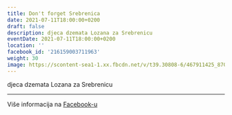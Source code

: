 ```yaml
---
title: Don't forget Srebrenica
date: 2021-07-11T18:00:00+0200
draft: false
description: djeca dzemata Lozana za Srebrenicu
eventDate: 2021-07-11T18:00:00+0200
location: ''
facebook_id: '216159003711963'
weight: 30
image: https://scontent-sea1-1.xx.fbcdn.net/v/t39.30808-6/467911425_8702124949883247_8451066247417132989_n.jpg?_nc_cat=103&ccb=1-7&_nc_sid=9e60e4&_nc_eui2=AeGxBM5gmFoBDnSrQC1cOb3STHlsLy7Cd4JMeWwvLsJ3ggEqyGsB_zl-XvvPGWy8f0UPzzWjAuO3Zv4k3PBjBnj3&_nc_ohc=aXbSvCvCAnwQ7kNvwEeLswY&_nc_oc=Admn7c03EDyuPTk5UVe45eAqO8q_OWuvWfvSbI2SgRQSZKImlVejDkcSlztwdagTkpA&_nc_zt=23&_nc_ht=scontent-sea1-1.xx&edm=ABTKTjYEAAAA&_nc_gid=EbFEWCh5bcURySp_MwP3vw&oh=00_AfEg2AM3ERw7RZinaTFgJpLguR15_ToAU2pzjl3sAn7ccA&oe=681B74D9
---
```


djeca dzemata Lozana za Srebrenicu

---

Više informacija na [Facebook-u](https://facebook.com/events/216159003711963)